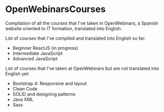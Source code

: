 # OpenWebinarsCourses
Compilation of all the courses that I've taken in OpenWebinars, a Spanish website oriented to IT formation, translated into English. 

List of courses that I've compiled and translated into English so far:

- Beginner ReactJS (in progress)
- Intermediate JavaScript
- Advanced JavaScript

List of courses that I've taken at OpenWebinars but are not translated into English yet:

- Bootstrap 4: Responsive and layout 
- Clean Code 
- SOLID and designing patterns
- Java XML
- Sass 
